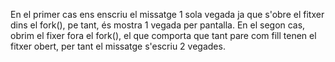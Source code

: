 En el primer cas ens enscriu el missatge 1 sola vegada ja que s'obre el fitxer dins el fork(), pe tant, és mostra 1 vegada per pantalla. 
En el segon cas, obrim el fixer fora el fork(), el que comporta que tant pare com fill tenen el fitxer obert, per tant el missatge s'escriu 2 vegades. 